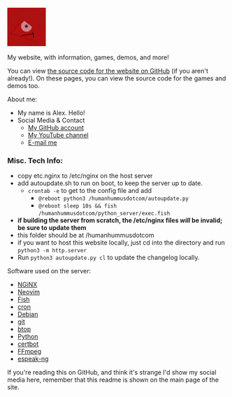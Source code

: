 ![Website icon](favicon.jpg)

My website, with information, games, demos, and more!

You can view [the source code for the website on GitHub](https://github.com/Human-Hummus/humanhummusdotcom/tree/main) (if you aren't already!).
On these pages, you can view the source code for the games and demos too.

About me:

-   My name is Alex. Hello!
-   Social Media & Contact
    -   [My GitHub account](https://github.com/Human-Hummus/)
    -   [My YouTube channel](https://www.youtube.com/@human_hummus6175)
    -   [E-mail me](mailto:michael.a.deross@gmail.com)

### Misc. Tech Info:

-   copy etc.nginx to /etc/nginx on the host server
-   add autoupdate.sh to run on boot, to keep the server up to date.
    -   `crontab -e` to get to the config file and add 
        - `@reboot python3 /humanhummusdotcom/autoupdate.py`
        - `@reboot sleep 10s && fish /humanhummusdotcom/python_server/exec.fish`
-   **if building the server from scratch, the /etc/nginx files _will_ be invalid; be sure to update them**
-   this folder should be at /humanhummusdotcom
-   if you want to host this website locally, just cd into the directory and run `python3 -m http.server`
-   Run `python3 autoupdate.py cl` to update the changelog locally.

Software used on the server:

-   [NGiNX](https://nginx.org/en/)
-   [Neovim](https://neovim.io/)
-   [Fish](https://fishshell.com/)
-   [cron](https://en.wikipedia.org/wiki/Cron)
-   [Debian](https://www.debian.org/)
-   [git](https://git-scm.com/)
-   [btop](https://github.com/aristocratos/btop)
-   [Python](https://www.python.org/)
-   [certbot](https://certbot.eff.org/)
-   [FFmpeg](https://ffmpeg.org/)
-   [espeak-ng](https://github.com/espeak-ng/espeak-ng/)

If you're reading this on GitHub, and think it's strange I'd show my social media here, remember that this readme is shown on the main page of the site.
